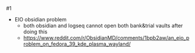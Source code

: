 #1

- EIO obsidian problem
	- both obsidian and logseq cannot open both bank&trial vaults after doing this
	- https://www.reddit.com/r/ObsidianMD/comments/1bpb2aw/an_eio_problem_on_fedora_39_kde_plasma_wayland/